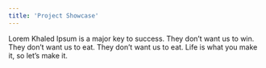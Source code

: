 ```yaml
---
title: 'Project Showcase'
---
```


Lorem Khaled Ipsum is a major key to success. They don’t want us to win. They don’t want us to eat. They don’t want us to eat. Life is what you make it, so let’s make it.